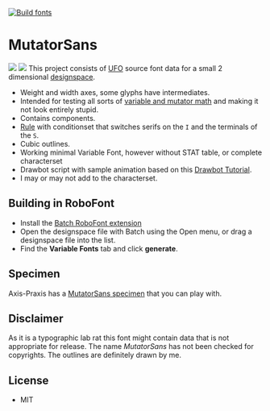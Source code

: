 [![Build fonts](https://github.com/LettError/mutatorSans/actions/workflows/build-font.yml/badge.svg)](https://github.com/LettError/mutatorSans/actions/workflows/build-font.yml)

# MutatorSans
![](mutatormasters.png)
![](mutatorSans.gif)
This project consists of [UFO](http://unifiedfontobject.org) source font data for a small 2 dimensional [designspace](https://github.com/LettError/designSpaceDocument).

* Weight and width axes, some glyphs have intermediates.
* Intended for testing all sorts of [variable and mutator math](https://github.com/LettError/MutatorMath) and making it not look entirely stupid.
* Contains components.
* [Rule](https://github.com/fonttools/fonttools/tree/master/Doc/source/designspaceLib#rules) with conditionset that switches serifs on the `I` and the terminals of the `S`.
* Cubic outlines.
* Working minimal Variable Font, however without STAT table, or complete characterset
* Drawbot script with sample animation based on this [Drawbot Tutorial](http://forum.drawbot.com/topic/50/tutorial-request-how-to-animate-a-variable-font).
* I may or may not add to the characterset.

## Building in RoboFont
* Install the [Batch RoboFont extension](https://github.com/typemytype/batchRoboFontExtension)
* Open the designspace file with Batch using the Open menu, or drag a designspace file into the list.
* Find the **Variable Fonts** tab and click **generate**.

## Specimen
Axis-Praxis has a [MutatorSans specimen](http://www.axis-praxis.org/specimens/mutatorsans) that you can play with.

## Disclaimer
As it is a typographic lab rat this font might contain data that is not appropriate for release. The name *MutatorSans* has not been checked for copyrights. The outlines are definitely drawn by me.

## License
* MIT
